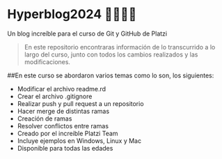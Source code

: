 # Hyperblog2024 🌵🌵🌵💚
Un blog increíble para el curso de Git y GitHub de Platzi

>En este repositorio encontraras información de lo transcurrido a lo largo del curso, junto con todos los cambios realizados y las modificaciones.

##En este curso se abordaron varios temas como lo son, los siguientes:

- Modificar el archivo readme.rd
- Crear el archivo .gitignore
- Realizar push y pull request a un repositorio
- Hacer merge de distintas ramas
- Creación de ramas
- Resolver conflictos entre ramas
- Creado por el increible Platzi Team
- Incluye ejemplos en Windows, Linux y Mac
- Disponible para todas las edades 
